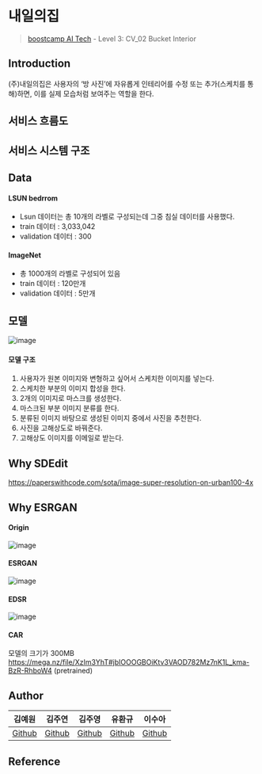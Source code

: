 # 내일의집

> [boostcamp AI Tech](https://boostcamp.connect.or.kr) - Level 3: CV_02 Bucket Interior


## Introduction
(주)내일의집은 사용자의 ‘방 사진’에 자유롭게 인테리어를 수정 또는 추가(스케치를 통해)하면, 이를 실제 모습처럼 보여주는 역할을 한다. 

## 서비스 흐름도



## 서비스 시스템 구조




## Data
#### LSUN bedrrom
* Lsun 데이터는 총 10개의 라벨로 구성되는데 그중 침실 데이터를 사용했다.
* train 데이터 : 3,033,042
* validation 데이터 : 300

#### ImageNet
* 총 1000개의 라벨로 구성되어 있음
* train 데이터 : 120만개
* validation 데이터 : 5만개


## 모델
![image](https://user-images.githubusercontent.com/63588046/170953378-f07697bb-cd34-42ec-b8e9-b657c50a3e0c.png)

#### 모델 구조

1. 사용자가 원본 이미지와 변형하고 싶어서 스케치한 이미지를 넣는다.
2. 스케치한 부분의 이미지 합성을 한다.
3. 2개의 이미지로 마스크를 생성한다.
4. 마스크된 부분 이미지 분류를 한다.
5. 분류된 이미지 바탕으로 생성된 이미지 중에서 사진을 추천한다.
6. 사진을 고해상도로 바꿔준다.
7. 고해상도 이미지를 이메일로 받는다.

## Why SDEdit

https://paperswithcode.com/sota/image-super-resolution-on-urban100-4x

## Why ESRGAN

#### Origin
![image](https://user-images.githubusercontent.com/63588046/169933470-013b395b-e2d8-453c-9d65-b79b078a9baa.png)


#### ESRGAN
![image](https://user-images.githubusercontent.com/63588046/169933552-587bbd42-1230-4e0f-8f11-5af63590bdc6.png)


#### EDSR
![image](https://user-images.githubusercontent.com/63588046/169933922-12371538-5fb9-4e6f-84bc-9a08542559e9.png)

#### CAR
모델의 크기가 300MB
https://mega.nz/file/XzIm3YhT#jbIOOOGBOiKtv3VAOD782Mz7nK1L_kma-BzR-RhboW4 (pretrained)


## Author

|김예원|김주연|김주영|유환규|이수아|
|:-:|:-:|:-:|:-:|:-:|
|[Github](https://github.com/Yewon-dev)|[Github](https://github.com/zooyeonii)|[Github](https://github.com/nestiank)|[Github](https://github.com/hkyoo52)|[Github](https://github.com/heosuab)

## Reference


